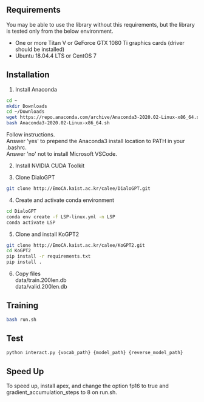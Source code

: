 ## Requirements
You may be able to use the library without this requirements, but the library is tested only from the below environment.
- One or more Titan V or GeForce GTX 1080 Ti graphics cards (driver should be installed)
- Ubuntu 18.04.4 LTS or CentOS 7

## Installation
1. Install Anaconda  
```bash
cd ~
mkdir Downloads
cd ~/Downloads
wget https://repo.anaconda.com/archive/Anaconda3-2020.02-Linux-x86_64.sh
bash Anaconda3-2020.02-Linux-x86_64.sh
```
Follow instructions.  
Answer 'yes' to prepend the Anaconda3 install location to PATH in your .bashrc.  
Answer 'no' not to install Microsoft VSCode.


2. Install NVIDIA CUDA Toolkit  


3. Clone DialoGPT  
```bash
git clone http://EmoCA.kaist.ac.kr/calee/DialoGPT.git
```


4. Create and activate conda environment  
```bash
cd DialoGPT
conda env create -f LSP-linux.yml -n LSP
conda activate LSP
```

5. Clone and install KoGPT2  
```bash
git clone http://EmoCA.kaist.ac.kr/calee/KoGPT2.git
cd KoGPT2
pip install -r requirements.txt
pip install .
```


6. Copy files  
data/train.200len.db  
data/valid.200len.db  

## Training
```bash
bash run.sh
```

## Test
```bash
python interact.py {vocab_path} {model_path} {reverse_model_path}
```

## Speed Up
To speed up, install apex, and change the option fp16 to true and gradient_accumulation_steps to 8 on run.sh.
